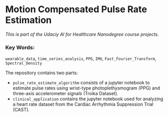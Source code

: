 # Motion Compensated Pulse Rate Estimation
*This is part of the Udaciy AI for Healthcare Nanodegree course projects.*

### Key Words:
`wearable_data`, `time_series_analysis`, `PPG`, `IMU`, `Fast_Fourier_Transform`, `Spectral_Density`

The repository contains two parts:
- `pulse_rate_estimate_algorithm` consists of a jupyter notebook to estimate pulse rates using wrist-type photoplethysmogram (PPG) and three-axis accelerometer signals (Troika Dataset). 
-  `clinical_application` contains the jupyter notebook used for analyzing a heart rate dataset from the Cardiac Arrhythmia Suppression Trial (CAST). 

